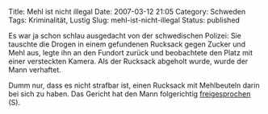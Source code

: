 Title: Mehl ist nicht illegal
Date: 2007-03-12 21:05
Category: Schweden
Tags: Kriminalität, Lustig
Slug: mehl-ist-nicht-illegal
Status: published

Es war ja schon schlau ausgedacht von der schwedischen Polizei: Sie
tauschte die Drogen in einem gefundenen Rucksack gegen Zucker und Mehl
aus, legte ihn an den Fundort zurück und beobachtete den Platz mit einer
versteckten Kamera. Als der Rucksack abgeholt wurde, wurde der Mann
verhaftet.

Dumm nur, dass es nicht strafbar ist, einen Rucksack mit Mehlbeuteln
darin bei sich zu haben. Das Gericht hat den Mann folgerichtig
[freigesprochen](http://www.sr.se/Ekot/artikel.asp?artikel=1249090) (S).

